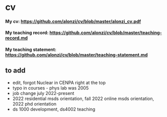 # cv

#### My cv: https://github.com/alonzi/cv/blob/master/alonzi_cv.pdf
#### My teaching record: https://github.com/alonzi/cv/blob/master/teaching-record.md
#### My teaching statement: https://github.com/alonzi/cv/blob/master/teaching-statement.md


## to add
* edit, forgot Nuclear in CENPA right at the top
* typo in courses - phys lab was 2005
* job change july 2022-present
* 2022 residential msds orientation, fall 2022 online msds orientation, 2022 phd orientation
* ds 1000 development, ds4002 teaching

